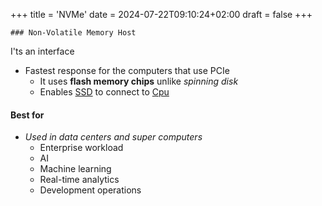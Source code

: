 +++
title = 'NVMe'
date = 2024-07-22T09:10:24+02:00
draft = false
+++

    ### Non-Volatile Memory Host 
I'ts an interface
- Fastest response for the computers that use PCIe
	- It uses **flash memory chips** unlike *spinning disk*
	- Enables  [SSD](/SSD.md) to connect  to [Cpu](/obisdian_ntoes/notes_obsidian/Linux/Kernel/Cpu.md) 


#### Best for 
- *Used in data centers and super computers*
	- Enterprise workload 
	- AI
	- Machine learning 
	- Real-time analytics 
	- Development operations